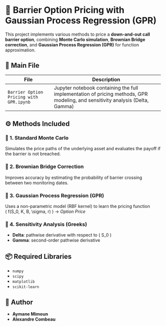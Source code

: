 # 🧮 Barrier Option Pricing with Gaussian Process Regression (GPR)

This project implements various methods to price a **down-and-out call barrier option**, combining **Monte Carlo simulation**, **Brownian Bridge correction**, and **Gaussian Process Regression (GPR)** for function approximation.

## 📄 Main File

| File            | Description |
|-----------------|-------------|
| `Barrier Option Pricing with GPR.ipynb` | Jupyter notebook containing the full implementation of pricing methods, GPR modeling, and sensitivity analysis (Delta, Gamma) |

## ⚙️ Methods Included

### 🔹 1. Standard Monte Carlo
Simulates the price paths of the underlying asset and evaluates the payoff if the barrier is not breached.

### 🔹 2. Brownian Bridge Correction
Improves accuracy by estimating the probability of barrier crossing between two monitoring dates.

### 🔹 3. Gaussian Process Regression (GPR)
Uses a non-parametric model (RBF kernel) to learn the pricing function  
\( f(S_0, K, B, \sigma, r) \) → *Option Price*

### 🔹 4. Sensitivity Analysis (Greeks)
- **Delta**: pathwise derivative with respect to \( S_0 \)
- **Gamma**: second-order pathwise derivative

## 📦 Required Libraries

- `numpy`
- `scipy`
- `matplotlib`
- `scikit-learn`

## 👤 Author

- **Aymane Mimoun**
- **Alexandre Combeau**
